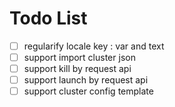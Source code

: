 # Todo List

- [ ] regularify locale key : var and text
- [ ] support import cluster json
- [ ] support kill by request api
- [ ] support launch by request api
- [ ] support cluster config template
